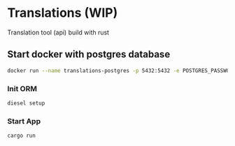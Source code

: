 # Translations (WIP)

Translation tool (api) build with rust

## Start docker with postgres database
```zsh
docker run --name translations-postgres -p 5432:5432 -e POSTGRES_PASSWORD=password -d postgres
```
### Init ORM
```zsh
diesel setup
```
### Start App
```zsh
cargo run
```